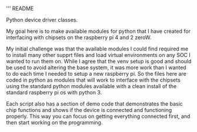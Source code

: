 '''
README

Python device driver classes.

My goal here is to make available modules for python that I have created for interfacing with chipsets on the raspberry pi 4 and 2 zeroW.

My initial challenge was that the available modules I could find required me to install many other supprt files and load virtual environments on any SOC I wanted to run them on. While I agree that the venv setup is good and should be used to avoid altering the base system, it was more work than I wanted to do each time I needed to setup a new raspberry pi. So the files here are coded in python as modules that will work to interface with the chipsets using the standard python modules available with a clean install of the standard raspberry pi os with python 3.

Each script also has a section of demo code that demonstrates the basic chip functions and shows if the device is connected and functioning properly. This way you can focus on getting everything connected first, and then start working on the programming.
